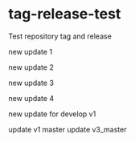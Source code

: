 # tag-release-test
Test repository tag and release

new update 1

new update 2

new update 3

new update 4

new update for develop v1

update v1 master
update v3_master
